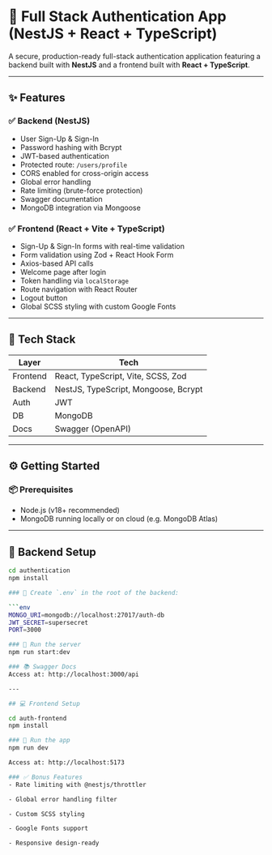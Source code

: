 # 🔐 Full Stack Authentication App (NestJS + React + TypeScript)

A secure, production-ready full-stack authentication application featuring a backend built with **NestJS** and a frontend built with **React + TypeScript**.

---

## ✨ Features

### ✅ Backend (NestJS)
- User Sign-Up & Sign-In
- Password hashing with Bcrypt
- JWT-based authentication
- Protected route: `/users/profile`
- CORS enabled for cross-origin access
- Global error handling
- Rate limiting (brute-force protection)
- Swagger documentation
- MongoDB integration via Mongoose

### ✅ Frontend (React + Vite + TypeScript)
- Sign-Up & Sign-In forms with real-time validation
- Form validation using Zod + React Hook Form
- Axios-based API calls
- Welcome page after login
- Token handling via `localStorage`
- Route navigation with React Router
- Logout button
- Global SCSS styling with custom Google Fonts

---

## 🧰 Tech Stack

| Layer     | Tech                                   |
|-----------|----------------------------------------|
| Frontend  | React, TypeScript, Vite, SCSS, Zod     |
| Backend   | NestJS, TypeScript, Mongoose, Bcrypt   |
| Auth      | JWT                                     |
| DB        | MongoDB                                 |
| Docs      | Swagger (OpenAPI)                       |

---

## ⚙️ Getting Started

### 📦 Prerequisites
- Node.js (v18+ recommended)
- MongoDB running locally or on cloud (e.g. MongoDB Atlas)

---

## 📁 Backend Setup

```bash
cd authentication
npm install

### 🔐 Create `.env` in the root of the backend:

```env
MONGO_URI=mongodb://localhost:27017/auth-db
JWT_SECRET=supersecret
PORT=3000

### 🚀 Run the server
npm run start:dev

### 📚 Swagger Docs
Access at: http://localhost:3000/api

---

## 💻 Frontend Setup

cd auth-frontend
npm install

### 🚀 Run the app
npm run dev

Access at: http://localhost:5173

### ✅ Bonus Features
- Rate limiting with @nestjs/throttler

- Global error handling filter

- Custom SCSS styling

- Google Fonts support

- Responsive design-ready

